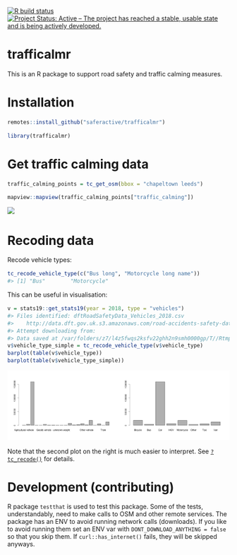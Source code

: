 
<!-- README.md is generated from README.Rmd. Please edit that file -->

<!-- [![Travis build status](https://travis-ci.org/ITSLeeds/trafficalmr.svg?branch=master)](https://travis-ci.org/ITSLeeds/trafficalmr) -->

<!-- [![Coverage status](https://codecov.io/gh/ITSLeeds/trafficalmr/branch/master/graph/badge.svg)](https://codecov.io/github/ITSLeeds/trafficalmr?branch=master) -->

<!-- [![Build status](https://ci.appveyor.com/api/projects/status/gqp3smc04as3qg85?svg=true)](https://ci.appveyor.com/project/layik/trafficalmr-05ana) -->

[![R build
status](https://github.com/saferactive/trafficalmr/workflows/R-CMD-check/badge.svg)](https://github.com/saferactive/trafficalmr/actions)
[![Project Status: Active – The project has reached a stable, usable
state and is being actively
developed.](https://www.repostatus.org/badges/latest/active.svg)](https://www.repostatus.org/#active)

# trafficalmr

This is an R package to support road safety and traffic calming
measures.

# Installation

``` r
remotes::install_github("saferactive/trafficalmr")
```

``` r
library(trafficalmr)
```

# Get traffic calming data

``` r
traffic_calming_points = tc_get_osm(bbox = "chapeltown leeds")
```

``` r
mapview::mapview(traffic_calming_points["traffic_calming"])
```

![](https://user-images.githubusercontent.com/1825120/87041987-f2e7b180-c1ea-11ea-9731-b2b9512fd0ea.png)

# Recoding data

Recode vehicle types:

``` r
tc_recode_vehicle_type(c("Bus long", "Motorcycle long name"))
#> [1] "Bus"        "Motorcycle"
```

This can be useful in visualisation:

``` r
v = stats19::get_stats19(year = 2018, type = "vehicles")
#> Files identified: dftRoadSafetyData_Vehicles_2018.csv
#>    http://data.dft.gov.uk.s3.amazonaws.com/road-accidents-safety-data/dftRoadSafetyData_Vehicles_2018.csv
#> Attempt downloading from:
#> Data saved at /var/folders/z7/l4z5fwqs2ksfv22ghh2n9smh0000gp/T//RtmpnCR13T/dftRoadSafetyData_Vehicles_2018.csv
v$vehicle_type_simple = tc_recode_vehicle_type(v$vehicle_type)
barplot(table(v$vehicle_type))
barplot(table(v$vehicle_type_simple))
```

<img src="man/figures/README-unnamed-chunk-8-1.png" width="50%" /><img src="man/figures/README-unnamed-chunk-8-2.png" width="50%" />

Note that the second plot on the right is much easier to interpret. See
[`?tc_recode()`](https://saferactive.github.io/trafficalmr/reference/tc_recode.html)
for details.

# Development (contributing)

R package `testthat` is used to test this package. Some of the tests,
understandably, need to make calls to OSM and other remote services. The
package has an ENV to avoid running network calls (downloads). If you
like to avoid running them set an ENV var with `DONT_DOWNLOAD_ANYTHING =
false` so that you skip them. If `curl::has_internet()` fails, they will
be skipped anyways.
